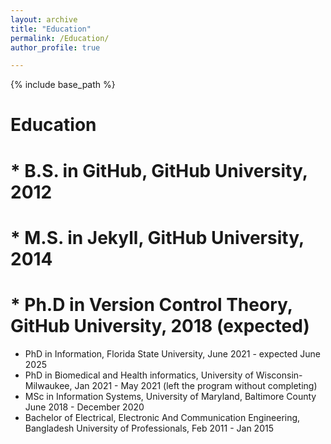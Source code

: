 ```yaml
---
layout: archive
title: "Education"
permalink: /Education/
author_profile: true

---
```


{% include base_path %}

Education
======
# * B.S. in GitHub, GitHub University, 2012
# * M.S. in Jekyll, GitHub University, 2014
# * Ph.D in Version Control Theory, GitHub University, 2018 (expected)

* PhD in Information, Florida State University, June 2021 - expected June 2025
* PhD in Biomedical and Health informatics, University of Wisconsin-Milwaukee, Jan 2021 - May 2021 (left the program without completing)
* MSc in Information Systems, University of Maryland, Baltimore County June 2018 - December 2020
* Bachelor of Electrical, Electronic And Communication Engineering, Bangladesh University of Professionals, Feb 2011 - Jan 2015


